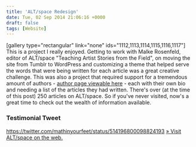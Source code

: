 ```yaml
---
title: 'ALT/space Redesign'
date: Tue, 02 Sep 2014 21:06:16 +0000
draft: false
tags: [Website]
---
```


\[gallery type="rectangular" link="none" ids="1112,1113,1114,1115,1116,1117"\] This is a project I really enjoyed. Getting to work with Malke Rosenfeld, editor of ALT/space "Teaching Artist Stories from the Field", on moving the site from Tumblr to WordPress and customizing a theme that helped serve the words that were being written for each article was a great creative challenge. This was also a project that required support for a tremendous amount of authors - [author page viewable here](http://tajaltspace.com/authors/) - each with their own bio and needing a list of the articles they had written. There's over (at the time of this post) 250 articles on ALT/space. So if you've never visited, now's a great time to check out the wealth of information available.

### Testimonial Tweet

https://twitter.com/mathinyourfeet/status/514196800098824193 [» Visit ALT/space on the web.](http://tajaltspace.com)